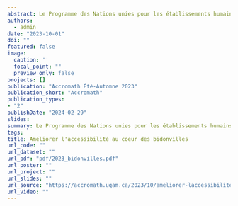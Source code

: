 ```yaml
---
abstract: Le Programme des Nations unies pour les établissements humains décrit un bidonville comme la partie défavorisée d’une ville caractérisée par des logements très insalubres et construits par les habitants avec des matériaux de récupérations, une grande pauvreté et sans aucun droit ou sécurité foncière. La plupart des habitants des bidonvilles n’ont pas accès à l’eau potable, ni aux égouts. Plusieurs résidences de bidonvilles n’ont pas d’adresse et ne peuvent pas être facilement rejointes par un véhicule, ce qui rend difficile l’accès aux services médicaux et aux services d’incendie.
authors: 
  - admin
date: "2023-10-01"
doi: ""
featured: false
image:
  caption: ''
  focal_point: ""
  preview_only: false
projects: []
publication: "Accromath Été-Automne 2023"
publication_short: "Accromath"
publication_types:
- "2"
publishDate: "2024-02-29"
slides: 
summary: Le Programme des Nations unies pour les établissements humains décrit un bidonville comme la partie défavorisée d’une ville caractérisée par des logements très insalubres et construits par les habitants avec des matériaux de récupérations, une grande pauvreté et sans aucun droit ou sécurité foncière. La plupart des habitants des bidonvilles n’ont pas accès à l’eau potable, ni aux égouts. Plusieurs résidences de bidonvilles n’ont pas d’adresse et ne peuvent pas être facilement rejointes par un véhicule, ce qui rend difficile l’accès aux services médicaux et aux services d’incendie.
tags:
title: Améliorer l'accessibilité au coeur des bidonvilles
url_code: ""
url_dataset: ""
url_pdf: "pdf/2023_bidonvilles.pdf"
url_poster: ""
url_project: ""
url_slides: ""
url_source: "https://accromath.uqam.ca/2023/10/ameliorer-laccessibilite-au-coeur-des-bidonvilles/"
url_video: ""
---
```


